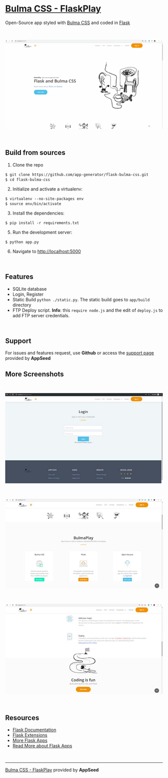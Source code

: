 # [Bulma CSS - FlaskPlay](https://appseed.us/apps/flask-apps/bulmaplay-flask-and-bulma-css)

Open-Source app styled with [Bulma CSS](https://bulma.io/) and coded in [Flask](https://palletsprojects.com/p/flask/)

<br />

![Flask Bulma CSS](https://github.com/app-generator/flask-bulma-css/blob/master/screenshots/flask-bulma-css-intro.gif)

<br />

## Build from sources

1. Clone the repo
  ```
  $ git clone https://github.com/app-generator/flask-bulma-css.git
  $ cd flask-bulma-css
  ```

2. Initialize and activate a virtualenv:
  ```
  $ virtualenv --no-site-packages env
  $ source env/bin/activate
  ```

3. Install the dependencies:
  ```
  $ pip install -r requirements.txt
  ```

5. Run the development server:
  ```
  $ python app.py
  ```

6. Navigate to [http://localhost:5000](http://localhost:5000)

<br />

## Features

- SQLite database
- Login, Register
- Static Build `python ./static.py`. The static build goes to `app/build` directory 
- FTP Deploy script. **Info**: this `require node.js` and the edit of `deploy.js` to add FTP server credentials. 

<br />

## Support

For issues and features request, use **Github** or access the [support page](https://appseed.us/support) provided by **AppSeed** 


## More Screenshots

<br />

![Flask Boilerplate - Login](https://github.com/app-generator/flask-bulma-css/blob/master/screenshots/flask-bulma-css-login.jpg)

<br />

![Flask Boilerplate - Cards](https://github.com/app-generator/flask-bulma-css/blob/master/screenshots/flask-bulma-css-cards.jpg)

<br />

![Flask Boilerplate - Cta](https://github.com/app-generator/flask-bulma-css/blob/master/screenshots/flask-bulma-css-cta.jpg)

<br />

## Resources

 - [Flask Documentation](http://flask.pocoo.org/docs/)
 - [Flask Extensions](http://flask.pocoo.org/extensions/)
 - [More Flask Apps](https://appseed.us/apps/flask-apps)
 - [Read More about Flask Apps](https://blog.appseed.us/tag/flask)

<br />

---
[Bulma CSS - FlaskPlay](https://appseed.us/apps/flask-apps/bulmaplay-flask-and-bulma-css) provided by **AppSeed**

